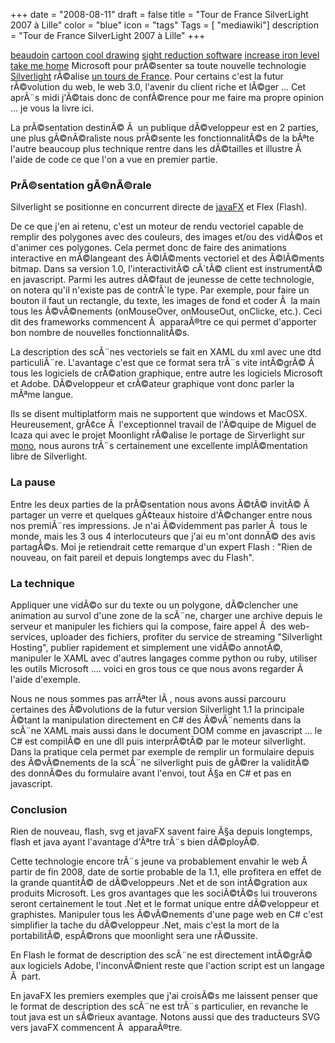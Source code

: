 +++
date = "2008-08-11"
draft = false
title = "Tour de France SilverLight 2007 à Lille"
color = "blue"
icon = "tags"
Tags = [ "mediawiki"]
description = "Tour de France SilverLight 2007 à Lille"
+++

[beaudoin](http://stepa.datadiri.com/topic536.htm) [cartoon cool
drawing](http://stepa.datadiri.com/topic99.htm) [sight reduction
software](http://stepa.datadiri.com/topic785.htm) [increase iron
level](http://stepa.datadiri.com/topic264.htm) [take me
home](http://stepa.datadiri.com/topic433.htm) Microsoft pour prÃ©senter
sa toute nouvelle technologie [Silverlight](http://silverlight.net/)
rÃ©alise [un tours de
France](http://msdn2.microsoft.com/fr-fr/asp.net/bb743258.aspx). Pour
certains c'est la futur rÃ©volution du web, le web 3.0, l'avenir du
client riche et lÃ©ger ... Cet aprÃ¨s midi j'Ã©tais donc de confÃ©rence
pour me faire ma propre opinion ... je vous la livre ici.

La prÃ©sentation destinÃ© Ã  un publique dÃ©veloppeur est en 2 parties,
une plus gÃ©nÃ©raliste nous prÃ©sente les fonctionnalitÃ©s de la bÃªte
l'autre beaucoup plus technique rentre dans les dÃ©tailles et illustre
Ã  l'aide de code ce que l'on a vue en premier partie.

### PrÃ©sentation gÃ©nÃ©rale

Silverlight se positionne en concurrent directe de
[javaFX](http://www.sun.com/software/javafx/index.jsp) et Flex (Flash).

De ce que j'en ai retenu, c'est un moteur de rendu vectoriel capable de
remplir des polygones avec des couleurs, des images et/ou des vidÃ©os et
d'animer ces polygones. Cela permet donc de faire des animations
interactive en mÃ©langeant des Ã©lÃ©ments vectoriel et des Ã©lÃ©ments
bitmap. Dans sa version 1.0, l'interactivitÃ© cÃ´tÃ© client est
instrumentÃ© en javascript. Parmi les autres dÃ©faut de jeunesse de
cette technologie, on notera qu'il n'existe pas de contrÃ´le type. Par
exemple, pour faire un bouton il faut un rectangle, du texte, les images
de fond et coder Ã  la main tous les Ã©vÃ©nements (onMouseOver,
onMouseOut, onClicke, etc.). Ceci dit des frameworks commencent Ã 
apparaÃ®tre ce qui permet d'apporter bon nombre de nouvelles
fonctionnalitÃ©s.

La description des scÃ¨nes vectoriels se fait en XAML du xml avec une
dtd particuliÃ¨re. L'avantage c'est que ce format sera trÃ¨s vite
intÃ©grÃ© Ã  tous les logiciels de crÃ©ation graphique, entre autre les
logiciels Microsoft et Adobe. DÃ©veloppeur et crÃ©ateur graphique vont
donc parler la mÃªme langue.

Ils se disent multiplatform mais ne supportent que windows et MacOSX.
Heureusement, grÃ¢ce Ã  l'exceptionnel travail de l'Ã©quipe de Miguel de
Icaza qui avec le projet Moonlight rÃ©alise le portage de Sirverlight
sur [mono](http://www.mono-project.com/Main_Page), nous aurons trÃ¨s
certainement une excellente implÃ©mentation libre de Silverlight.

### La pause

Entre les deux parties de la prÃ©sentation nous avons Ã©tÃ© invitÃ© Ã 
partager un verre et quelques gÃ¢teaux histoire d'Ã©changer entre nous
nos premiÃ¨res impressions. Je n'ai Ã©videmment pas parler Ã  tous le
monde, mais les 3 ous 4 interlocuteurs que j'ai eu m'ont donnÃ© des avis
partagÃ©s. Moi je retiendrait cette remarque d'un expert Flash : "Rien
de nouveau, on fait pareil et depuis longtemps avec du Flash".

### La technique

Appliquer une vidÃ©o sur du texte ou un polygone, dÃ©clencher une
animation au survol d'une zone de la scÃ¨ne, charger une archive depuis
le serveur et manipuler les fichiers qui la compose, faire appel Ã  des
web-services, uploader des fichiers, profiter du service de streaming
"Silverlight Hosting", publier rapidement et simplement une vidÃ©o
annotÃ©, manipuler le XAML avec d'autres langages comme python ou ruby,
utiliser les outils Microsoft .... voici en gros tous ce que nous avons
regarder Ã  l'aide d'exemple.

Nous ne nous sommes pas arrÃªter lÃ , nous avons aussi parcouru
certaines des Ã©volutions de la futur version Silverlight 1.1 la
principale Ã©tant la manipulation directement en C\# des Ã©vÃ¨nements
dans la scÃ¨ne XAML mais aussi dans le document DOM comme en javascript
... le C\# est compilÃ© en une dll puis interprÃ©tÃ© par le moteur
silverlight. Dans la pratique cela permet par exemple de remplir un
formulaire depuis des Ã©vÃ©nements de la scÃ¨ne silverlight puis de
gÃ©rer la validitÃ© des donnÃ©es du formulaire avant l'envoi, tout Ã§a
en C\# et pas en javascript.

### Conclusion

Rien de nouveau, flash, svg et javaFX savent faire Ã§a depuis longtemps,
flash et java ayant l'avantage d'Ãªtre trÃ¨s bien dÃ©ployÃ©.

Cette technologie encore trÃ¨s jeune va probablement envahir le web Ã 
partir de fin 2008, date de sortie probable de la 1.1, elle profitera en
effet de la grande quantitÃ© de dÃ©veloppeurs .Net et de son
intÃ©gration aux produits Microsoft. Les gros avantages que les
sociÃ©tÃ©s lui trouverons seront certainement le tout .Net et le format
unique entre dÃ©veloppeur et graphistes. Manipuler tous les Ã©vÃ©nements
d'une page web en C\# c'est simplifier la tache du dÃ©veloppeur .Net,
mais c'est la mort de la portabilitÃ©, espÃ©rons que moonlight sera une
rÃ©ussite.

En Flash le format de description des scÃ¨ne est directement intÃ©grÃ©
aux logiciels Adobe, l'inconvÃ©nient reste que l'action script est un
langage Ã  part.

En javaFX les premiers exemples que j'ai croisÃ©s me laissent penser que
le format de description des scÃ¨ne est trÃ¨s particulier, en revanche
le tout java est un sÃ©rieux avantage. Notons aussi que des traducteurs
SVG vers javaFX commencent Ã  apparaÃ®tre.
